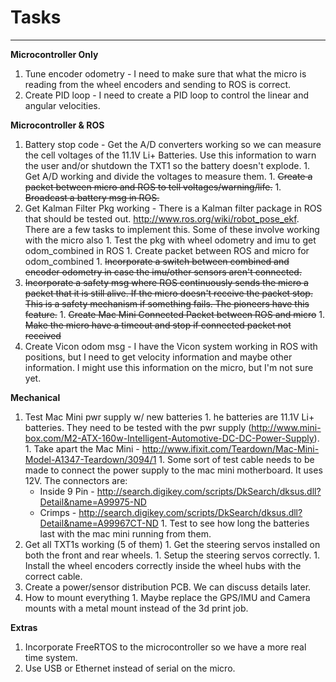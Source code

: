 # Tasks #

---

**Microcontroller Only**

  1. Tune encoder odometry - I need to make sure that what the micro is reading from the wheel encoders and sending to ROS is correct.
  1. Create PID loop - I need to create a PID loop to control the linear and angular velocities.

**Microcontroller & ROS**

  1. Battery stop code - Get the A/D converters working so we can measure the cell voltages of the 11.1V Li+ Batteries.  Use this information to warn the user and/or shutdown the TXT1 so the battery doesn't explode.
    1. Get A/D working and divide the voltages to measure them.
    1. ~~Create a packet between micro and ROS to tell voltages/warning/life.~~
    1. ~~Broadcast a battery msg in ROS.~~
  1. Get Kalman Filter Pkg working - There is a Kalman filter package in ROS that should be tested out.  http://www.ros.org/wiki/robot_pose_ekf.  There are a few tasks to implement this.  Some of these involve working with the micro also
    1. Test the pkg with wheel odometry and imu to get odom\_combined in ROS
    1. Create packet between ROS and micro for odom\_combined
    1. ~~Incorporate a switch between combined and encoder odometry in case the imu/other sensors aren't connected.~~
  1. ~~Incorporate a safety msg where ROS continuously sends the micro a packet that it is still alive.  If the micro doesn't receive the packet stop.  This is a safety mechanism if something fails.  The pioneers have this feature.~~
    1. ~~Create Mac Mini Connected Packet between ROS and micro~~
    1. ~~Make the micro have a timeout and stop if connected packet not received~~
  1. Create Vicon odom msg - I have the Vicon system working in ROS with positions, but I need to get velocity information and maybe other information.  I might use this information on the micro, but I'm not sure yet.

**Mechanical**

  1. Test Mac Mini pwr supply w/ new batteries
    1. he batteries are 11.1V Li+ batteries.  They need to be tested with the pwr supply (http://www.mini-box.com/M2-ATX-160w-Intelligent-Automotive-DC-DC-Power-Supply).
    1. Take apart the Mac Mini - http://www.ifixit.com/Teardown/Mac-Mini-Model-A1347-Teardown/3094/1
    1. Some sort of test cable needs to be made to connect the power supply to the mac mini motherboard.  It uses 12V.  The connectors are:
      * Inside 9 Pin - http://search.digikey.com/scripts/DkSearch/dksus.dll?Detail&name=A99975-ND
      * Crimps - http://search.digikey.com/scripts/DkSearch/dksus.dll?Detail&name=A99967CT-ND
    1. Test to see how long the batteries last with the mac mini running from them.
  1. Get all TXT1s working (5 of them)
    1. Get the steering servos installed on both the front and rear wheels.
    1. Setup the steering servos correctly.
    1. Install the wheel encoders correctly inside the wheel hubs with the correct cable.
  1. Create a power/sensor distribution PCB.  We can discuss details later.
  1. How to mount everything
    1. Maybe replace the GPS/IMU and Camera mounts with a metal mount instead of the 3d print job.

**Extras**

  1. Incorporate FreeRTOS to the microcontroller so we have a more real time system.
  1. Use USB or Ethernet instead of serial on the micro.